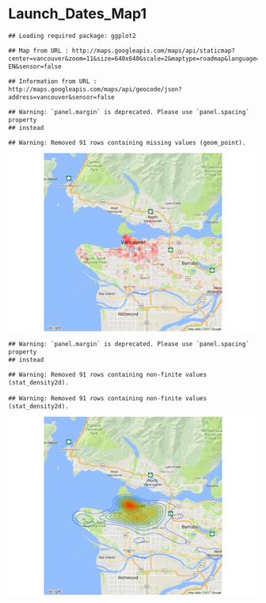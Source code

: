 # Launch_Dates_Map1


```
## Loading required package: ggplot2
```

```
## Map from URL : http://maps.googleapis.com/maps/api/staticmap?center=vancouver&zoom=11&size=640x640&scale=2&maptype=roadmap&language=en-EN&sensor=false
```

```
## Information from URL : http://maps.googleapis.com/maps/api/geocode/json?address=vancouver&sensor=false
```

```
## Warning: `panel.margin` is deprecated. Please use `panel.spacing` property
## instead
```

```
## Warning: Removed 91 rows containing missing values (geom_point).
```

![](Launch_Dates_Map1_files/figure-html/unnamed-chunk-1-1.png)<!-- -->

```
## Warning: `panel.margin` is deprecated. Please use `panel.spacing` property
## instead
```

```
## Warning: Removed 91 rows containing non-finite values (stat_density2d).

## Warning: Removed 91 rows containing non-finite values (stat_density2d).
```

![](Launch_Dates_Map1_files/figure-html/unnamed-chunk-1-2.png)<!-- -->

